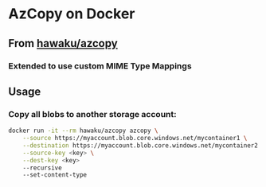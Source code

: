 # AzCopy on Docker

## From [hawaku/azcopy](https://github.com/hawaku/docker-azcopy) 
### Extended to use custom MIME Type Mappings

## Usage
### Copy all blobs to another storage account:

```bash
docker run -it --rm hawaku/azcopy azcopy \
    --source https://myaccount.blob.core.windows.net/mycontainer1 \
    --destination https://myaccount.blob.core.windows.net/mycontainer2 \
    --source-key <key> \
    --dest-key <key>
    --recursive
    --set-content-type
```